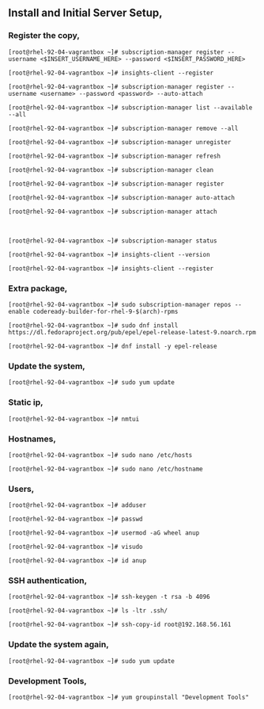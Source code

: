 ## Install and Initial Server Setup,


### Register the copy,

`[root@rhel-92-04-vagrantbox ~]# subscription-manager register --username <$INSERT_USERNAME_HERE> --password <$INSERT_PASSWORD_HERE>`

`[root@rhel-92-04-vagrantbox ~]# insights-client --register`

`[root@rhel-92-04-vagrantbox ~]# subscription-manager register --username <username> --password <password> --auto-attach`

`[root@rhel-92-04-vagrantbox ~]# subscription-manager list --available --all`

`[root@rhel-92-04-vagrantbox ~]# subscription-manager remove --all`

`[root@rhel-92-04-vagrantbox ~]# subscription-manager unregister`

`[root@rhel-92-04-vagrantbox ~]# subscription-manager refresh`

`[root@rhel-92-04-vagrantbox ~]# subscription-manager clean`

`[root@rhel-92-04-vagrantbox ~]# subscription-manager register`

`[root@rhel-92-04-vagrantbox ~]# subscription-manager auto-attach`

`[root@rhel-92-04-vagrantbox ~]# subscription-manager attach`

<br>

`[root@rhel-92-04-vagrantbox ~]# subscription-manager status`

`[root@rhel-92-04-vagrantbox ~]# insights-client --version`

`[root@rhel-92-04-vagrantbox ~]# insights-client --register`


### Extra package,

`[root@rhel-92-04-vagrantbox ~]# sudo subscription-manager repos --enable codeready-builder-for-rhel-9-$(arch)-rpms`

`[root@rhel-92-04-vagrantbox ~]# sudo dnf install https://dl.fedoraproject.org/pub/epel/epel-release-latest-9.noarch.rpm`

`[root@rhel-92-04-vagrantbox ~]# dnf install -y epel-release`


### Update the system,

`[root@rhel-92-04-vagrantbox ~]# sudo yum update`


### Static ip,

`[root@rhel-92-04-vagrantbox ~]# nmtui`


### Hostnames,

`[root@rhel-92-04-vagrantbox ~]# sudo nano /etc/hosts`

`[root@rhel-92-04-vagrantbox ~]# sudo nano /etc/hostname`


### Users,

`[root@rhel-92-04-vagrantbox ~]# adduser`

`[root@rhel-92-04-vagrantbox ~]# passwd`

`[root@rhel-92-04-vagrantbox ~]# usermod -aG wheel anup`

`[root@rhel-92-04-vagrantbox ~]# visudo`

`[root@rhel-92-04-vagrantbox ~]# id anup`


### SSH authentication,

`[root@rhel-92-04-vagrantbox ~]# ssh-keygen -t rsa -b 4096`

`[root@rhel-92-04-vagrantbox ~]# ls -ltr .ssh/`

`[root@rhel-92-04-vagrantbox ~]# ssh-copy-id root@192.168.56.161`


### Update the system again,

`[root@rhel-92-04-vagrantbox ~]# sudo yum update`


### Development Tools,

`[root@rhel-92-04-vagrantbox ~]# yum groupinstall "Development Tools"`
